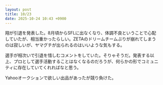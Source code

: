 ```yaml
---
layout: post
title: 10/23
date: 2025-10-24 10:43 +0900
---
```


翔が引退を発表した。8月頃からSFLに出なくなり、体調不良ということで心配していたが、相当重かったらしい。ZETAのドリームチームぶりが崩れてしまうのは寂しいが、ヤマグチが出られるのはいいような気もする。

選手が相次いで引退を惜しむコメントをしていた。そりゃそうだ。発表する以上、プロとして選手活動することはなくなるのだろうが、何らかの形でコミュニティに存在していてくれればなと思う。

Yahooオークションで欲しい出品があったが競り負けた。